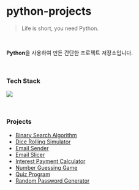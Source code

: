 # python-projects

> Life is short, you need Python.

<br>

**Python**을 사용하여 만든 간단한 프로젝트 저장소입니다.

&nbsp;

### Tech Stack

<img src="https://img.shields.io/badge/python-3776AB?style=for-the-badge&logo=python&logoColor=white">

&nbsp;

### Projects

- [Binary Search Algorithm](https://github.com/kmseunh/python-projects/blob/main/binary_search_algorithm.py)
- [Dice Rolling Simulator](https://github.com/kmseunh/python-projects/blob/main/dice_rolling_simulator.py)
- [Email Sender](https://github.com/kmseunh/python-projects/blob/main/email_sender.py)
- [Email Slicer](https://github.com/kmseunh/python-projects/blob/main/email_slicer.py)
- [Interest Payment Calculator](https://github.com/kmseunh/python-projects/blob/main/interest_payment_calculator.py)
- [Number Guessing Game](https://github.com/kmseunh/python-projects/blob/main/number_guessing_game.py)
- [Quiz Program](https://github.com/kmseunh/python-projects/blob/main/quiz_program.py)
- [Random Password Generator](https://github.com/kmseunh/python-projects/blob/main/random_password_generator.py)
